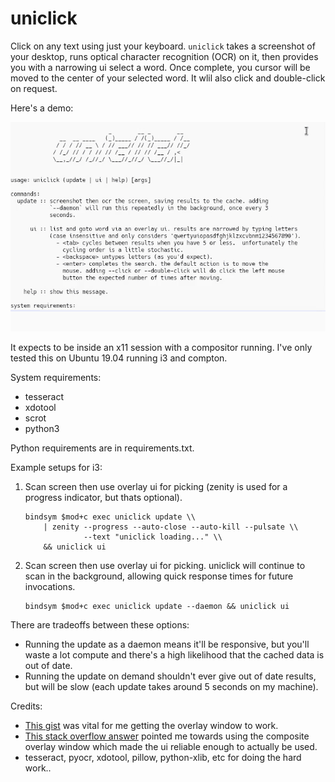 # uniclick

Click on any text using just your keyboard. `uniclick` takes a
screenshot of your desktop, runs optical character recognition (OCR)
on it, then provides you with a narrowing ui select a word. Once
complete, you cursor will be moved to the center of your selected
word. It wlil also click and double-click on request.

Here's a demo:

![uniclick demo](./demo.gif)

It expects to be inside an x11 session with a compositor running. I've
only tested this on Ubuntu 19.04 running i3 and compton.

System requirements:
  - tesseract
  - xdotool
  - scrot
  - python3

Python requirements are in requirements.txt.

Example setups for i3:
  1. Scan screen then use overlay ui for picking (zenity is used for a
     progress indicator, but thats optional).
        ```
        bindsym $mod+c exec uniclick update \\
            | zenity --progress --auto-close --auto-kill --pulsate \\
                     --text "uniclick loading..." \\
            && uniclick ui
        ```

  2. Scan screen then use overlay ui for picking. uniclick will
     continue to scan in the background, allowing quick response times
     for future invocations.
        ```
        bindsym $mod+c exec uniclick update --daemon && uniclick ui
        ```

There are tradeoffs between these options:
  - Running the update as a daemon means it'll be responsive, but
    you'll waste a lot compute and there's a high likelihood that the
    cached data is out of date.
  - Running the update on demand shouldn't ever give out of date
    results, but will be slow (each update takes around 5 seconds on
    my machine).


Credits:
  - [This gist](https://gist.github.com/initbrain/6628609) was vital for me getting the overlay
    window to work.
  - [This stack overflow answer](https://stackoverflow.com/questions/14200512#14269915) pointed me towards using
    the composite overlay window which made the ui reliable enough to actually be used.
  - tesseract, pyocr, xdotool, pillow, python-xlib, etc for doing the hard work..
